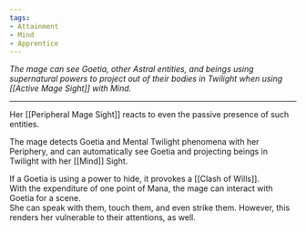 ```yaml
---
tags:
- Attainment
- Mind
- Apprentice
---
```


_The mage can see Goetia, other Astral entities, and beings using supernatural powers to project out of their bodies in Twilight when using [[Active Mage Sight]] with Mind._

---

Her [[Peripheral Mage Sight]] reacts to even the passive presence of such entities.

The mage detects Goetia and Mental Twilight phenomena with her Periphery, and can automatically see Goetia and projecting beings in Twilight with her [[Mind]] Sight.

If a Goetia is using a power to hide, it provokes a [[Clash of Wills]].\
With the expenditure of one point of Mana, the mage can interact with Goetia for a scene.\
She can speak with them, touch them, and even strike them. However, this renders her vulnerable to their attentions, as well.